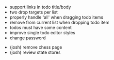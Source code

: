 - support links in todo title/body
- two drop targets per list
- properly handle 'all' when dragging todo items
- remove from current list when dropping todo item
- todos must have some content
- improve single todo editor styles
- change password
+ (josh) remove chess page
+ (josh) review state stores

